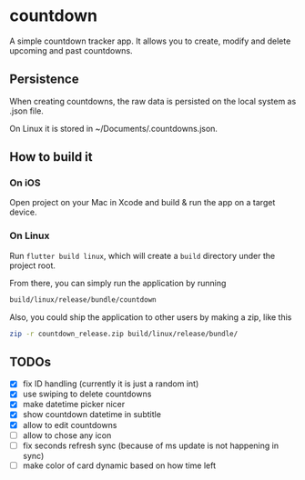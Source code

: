 # countdown

A simple countdown tracker app. It allows you to create, modify and delete upcoming and past countdowns.

## Persistence

When creating countdowns, the raw data is persisted on the local system as .json file.

On Linux it is stored in ~/Documents/.countdowns.json.

## How to build it

### On iOS

Open project on your Mac in Xcode and build & run the app on a target device.

### On Linux

Run `flutter build linux`, which will create a `build` directory under the project root.

From there, you can simply run the application by running

```bash
build/linux/release/bundle/countdown
```

Also, you could ship the application to other users by making a zip, like this

```bash
zip -r countdown_release.zip build/linux/release/bundle/
```

## TODOs

* [x] fix ID handling (currently it is just a random int)
* [x] use swiping to delete countdowns
* [x] make datetime picker nicer
* [x] show countdown datetime in subtitle
* [x] allow to edit countdowns
* [ ] allow to chose any icon
* [ ] fix seconds refresh sync (because of ms update is not happening in sync)
* [ ] make color of card dynamic based on how time left
